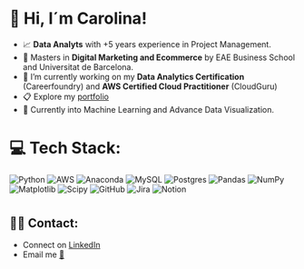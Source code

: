 
###
<h1 align="left">👋 Hi, I´m Carolina!</h1>


- 📈 **Data Analyts** with +5 years experience in Project Management. 
- 🛒 Masters in **Digital Marketing and Ecommerce** by EAE Business School and Universitat de Barcelona. 
- 🌱 I’m currently working on my **Data Analytics Certification** (Careerfoundry) and **AWS Certified Cloud Practitioner** (CloudGuru)
- 📋 Explore my [portfolio](https://drive.google.com/file/d/1aB1ngOIvjIMGx04e2H4YxSDQVpWvL_5s/view?usp=sharing)
- 💭 Currently into Machine Learning and Advance Data Visualization. 



# 💻 Tech Stack:
![Python](https://img.shields.io/badge/python-3670A0?style=for-the-badge&logo=python&logoColor=ffdd54) ![AWS](https://img.shields.io/badge/AWS-%23FF9900.svg?style=for-the-badge&logo=amazon-aws&logoColor=white) ![Anaconda](https://img.shields.io/badge/Anaconda-%2344A833.svg?style=for-the-badge&logo=anaconda&logoColor=white) ![MySQL](https://img.shields.io/badge/mysql-4479A1.svg?style=for-the-badge&logo=mysql&logoColor=white) ![Postgres](https://img.shields.io/badge/postgres-%23316192.svg?style=for-the-badge&logo=postgresql&logoColor=white) ![Pandas](https://img.shields.io/badge/pandas-%23150458.svg?style=for-the-badge&logo=pandas&logoColor=white) ![NumPy](https://img.shields.io/badge/numpy-%23013243.svg?style=for-the-badge&logo=numpy&logoColor=white) ![Matplotlib](https://img.shields.io/badge/Matplotlib-%23ffffff.svg?style=for-the-badge&logo=Matplotlib&logoColor=black) ![Scipy](https://img.shields.io/badge/SciPy-%230C55A5.svg?style=for-the-badge&logo=scipy&logoColor=%white) ![GitHub](https://img.shields.io/badge/github-%23121011.svg?style=for-the-badge&logo=github&logoColor=white) ![Jira](https://img.shields.io/badge/jira-%230A0FFF.svg?style=for-the-badge&logo=jira&logoColor=white) ![Notion](https://img.shields.io/badge/Notion-%23000000.svg?style=for-the-badge&logo=notion&logoColor=white)



# 
<h2 align="left">🙋‍♀️  Contact:</h2>

* Connect on [LinkedIn](https://www.linkedin.com/in/carolina-martinm/)
* Email me [📩](carol.mmiron@gmail.com)

###

